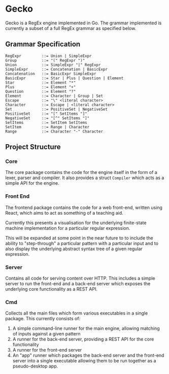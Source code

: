 # Gecko
Gecko is a RegEx engine implemented in Go. The grammar implemented is currently a subset of a full RegEx grammar as specified below.

## Grammar Specification
```
RegExpr         ::= Union | SimpleExpr
Group           ::= "(" RegExpr ")"
Union           ::= SimpleExpr "|" RegExpr
SimpleExpr      ::= Concatenation | BasicExpr
Concatenation   ::= BasicExpr SimpleExpr
BasicExpr       ::= Star | Plus | Question | Element
Star            ::= Element "*"
Plus            ::= Element "+"
Question        ::= Element "?"
Element         ::= Character | Group | Set
Escape          ::= "\" <literal character>
Character       ::= Escape | <literal character>
Set             ::= PositiveSet | NegativeSet
PositiveSet     ::= "[" SetItems "]"
NegativeSet     ::= "[^" SetItems "]"
SetItems        ::= SetItem SetItems
SetItem         ::= Range | Character
Range           ::= Character "-" Character
```

## Project Structure

### Core
The core package contains the code for the engine itself in the form of a lexer, parser and compiler. It also provides a struct `Compiler` which acts as a simple API for the engine.

### Front End
The frontend package contains the code for a web front-end, written using React, which aims to act as something of a teaching aid. 

Currently this presents a visualisation for the underlying finite-state machine implementation for a particular regular expression.

This will be expanded at some point in the near future to to include the ability to "step-through" a particular pattern with a particular input and to also display the underlying abstract syntax tree of a given regular expression.

### Server
Contains all code for serving content over HTTP. This includes a simple server to run the front-end and a back-end server which exposes the underlying core functionality as a REST API.

### Cmd
Collects all the main files which form various executables in a single package. This currently consists of:
 1. A simple command-line runner for the main engine, allowing matching of inputs against a given pattern
 2. A runner for the back-end server, providing a REST API for the core functionality
 3. A runner for the front-end server
 4. An "app" runner which packages the back-end server and the front-end server into a single executable allowing them to be run together as a pseudo-desktop app.
